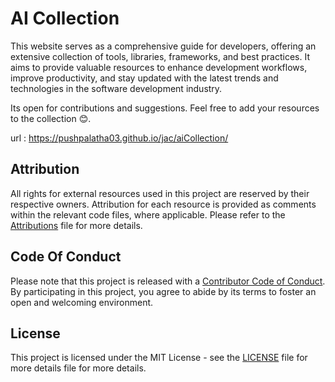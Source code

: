 # AI Collection
This website serves as a comprehensive guide for developers, offering an extensive collection of tools, libraries, frameworks, and best practices. It aims to provide valuable resources to enhance development workflows, improve productivity, and stay updated with the latest trends and technologies in the software development industry.

Its open for contributions and suggestions. Feel free to add your resources to the collection 😊.

url : https://pushpalatha03.github.io/jac/aiCollection/

## Attribution
All rights for external resources used in this project are reserved by their respective owners. Attribution for each resource is provided as comments within the relevant code files, where applicable. Please refer to the [Attributions](https://github.com/DarshanAguru/jac/blob/main/ATTRIBUTIONS.md) file for more details.

## Code Of Conduct
Please note that this project is released with a [Contributor Code of Conduct](https://github.com/DarshanAguru/jac/blob/main/CODE_OF_CONDUCT.md). By participating in this project, you agree to abide by its terms to foster an open and welcoming environment.

## License
This project is licensed under the MIT License - see the [LICENSE](https://github.com/DarshanAguru/jac/blob/main/LICENSE) file for more details file for more details.
